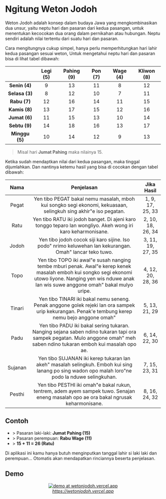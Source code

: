 # Ngitung Weton Jodoh

Weton Jodoh adalah konsep dalam budaya Jawa yang mengkombinasikan dua unsur, yaitu neptu hari dan pasaran dari kedua pasangan, untuk menentukan kecocokan dua orang dalam pernikahan atau hubungan. Neptu sendiri adalah nilai tertentu dari suatu hari dan pasaran.

Cara mengitungnya cukup simpel, hanya perlu memperhitungkan hari lahir kedua pasangan sesuai weton, Untuk mengetahui neptu hari dan pasaran bisa di lihat tabel dibawah:

| | Legi (5) | Pahing (9) | Pon (7) | Wage (4) | Kliwon (8) |
| :-: | :-: | :-: | :-: | :-: | :-: |
| **Senin (4)** | 9 | 13 | 11 | 8 | 12 |
| **Selasa (3)** | 8 | 12 | 10 | 7 | 11 |
| **Rabu (7)** | 12 | 16 | 14 | 11 | 15 |
| **Kamis (8)** | 13 | 17 | 15 | 12 | 16 |
| **Jumat (6)** | 11 | 15 | 13 | 10 | 14 |
| **Sebtu (9)** | 14 | 18 | 16 | 13 | 17 |
| **Minggu (5)** | 10 | 14 | 12 | 9 | 13 |

> Misal hari **Jumat Pahing** maka nilainya 15.

Ketika sudah mendaptkan nilai dari kedua pasangan, maka tinggal dijumlahkan. Dan nantinya ketemu hasil yang bisa di cocokan dengan tabel dibawah:

| Nama | Penjelasan | Jika Hasil |
| :-: | :-: | :-: |
| Pegat | Yen tibo PEGAT bakal nemu masalah, mboh kui songko segi ekonomi, kekuasaan, selingkuh sing akhir"e iso pegatan. | 1, 9, 17, 25, 33 |
| Ratu | Yen tibo RATU iki jodoh banget. Di ajeni karo tonggo teparo lan wongliyo. Akeh wong iri karo keharmonisane. | 2, 10, 18, 26, 34 |
| Jodoh | Yen tibo jodoh cocok siji karo sijine. Iso podo" nrimo keluwehan lan kekurangan. Omah" lancar teko tuwo. | 3, 11, 19, 27, 35 | 
| Topo | Yen tibo TOPO iki awal"e susah nanging tembe mburi penak. Awal"e kerep kenek masalah emboh kui songko segi ekonomi utowo liyone. Nanging yen wis nduwe anak lan wis suwe anggone omah" bakal mulyo uripe. | 4, 12, 20, 28, 36 |
| Tinari | Yen tibo TINARI iki bakal nemu seneng. Penak anggone golek rejeki lan ora sampek urip kekurangan. Penak\'e tembung kerep nemu bejo anggone omah" | 5, 13, 21, 29 |
| Padu | Yen tibo PADU iki bakal sering tukaran. Nanging sejana saben ndino tukaran tapi ora sampek pegatan. Mulo anggone omah" meh saben ndino tukaran emboh kui masalah opo ae. | 6, 14, 22, 30 |
| Sujanan | Yen tibo SUJANAN iki kerep tukaran lan akeh" masalah selingkuh. Emboh kui sing lanang po sing wadon opo malah loro"ne podo la nduwe selingkuhan. | 7, 15, 23, 31 |
| Pesthi | Yen tibo PESTHI iki omah"e bakal rukun, tentrem, adem ayem sampek tuwo. Senajan eneng masalah opo ae ora bakal ngrusak keharmonisane. | 8, 16, 24, 32 |

## Contoh
- \> Pasaran laki-laki: **Jumat Pahing (15)**
- \> Pasaran perempuan: **Rabu Wage (11)**
- \> **15 + 11 = 26 (Ratu)** 

Di aplikasi ini kamu hanya butuh menginputkan tanggal lahir si laki laki dan perempuan... Otomatis akan mendapatkan rinciannya beserta penjelasan.

## Demo

<center>
    <a href="https://wetonjodoh.vercel.app"><img src="https://i.ibb.co/86Pw36Q/screencapture-wetonjodoh-vercel-app-2023-08-21-15-08-56.png" alt="demo at wetonjodoh.vercel.app" border="0"></a>
    <br/>
    <a href="https://wetonjodoh.vercel.app"><i>https://wetonjodoh.vercel.app</i></a>
</center>
